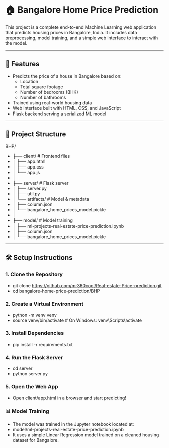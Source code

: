 # 🏠 Bangalore Home Price Prediction

This project is a complete end-to-end Machine Learning web application that predicts housing prices in Bangalore, India. It includes data preprocessing, model training, and a simple web interface to interact with the model.

---

## 🚀 Features

- Predicts the price of a house in Bangalore based on:
  - Location
  - Total square footage
  - Number of bedrooms (BHK)
  - Number of bathrooms
- Trained using real-world housing data
- Web interface built with HTML, CSS, and JavaScript
- Flask backend serving a serialized ML model

---

## 📁 Project Structure

BHP/
- ├── client/ # Frontend files
- │ ├── app.html
- │ ├── app.css
- │ └── app.js
- │
- ├── server/ # Flask server
- │ ├── server.py
- │ ├── util.py
- │ └── artifacts/ # Model & metadata
- │ ├── column.json
- │ └── bangalore_home_prices_model.pickle
- │
- ├── model/ # Model training
- │ ├── ml-projects-real-estate-price-prediction.ipynb
- │ ├── column.json
- │ └── bangalore_home_prices_model.pickle

---

## 🛠️ Setup Instructions

### 1. Clone the Repository
- git clone https://github.com/mr360cool/Real-estate-Price-prediction.git
- cd bangalore-home-price-prediction/BHP

### 2. Create a Virtual Environment
- python -m venv venv
- source venv/bin/activate  # On Windows: venv\Scripts\activate

### 3. Install Dependencies
- pip install -r requirements.txt

### 4. Run the Flask Server
- cd server
- python server.py

### 5. Open the Web App
- Open client/app.html in a browser and start predicting!

### 📊 Model Training
- The model was trained in the Jupyter notebook located at:
- model/ml-projects-real-estate-price-prediction.ipynb
- It uses a simple Linear Regression model trained on a cleaned housing dataset for Bangalore.
